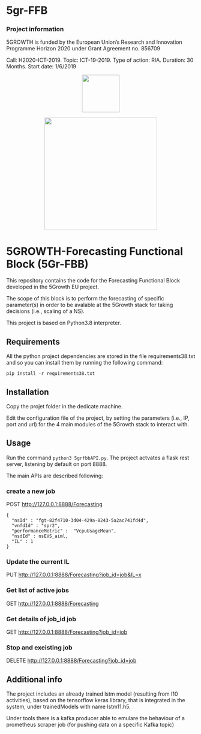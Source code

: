 # 5gr-FFB

### Project information
5GROWTH is funded by the European Union’s Research and Innovation Programme Horizon 2020 under Grant Agreement no. 856709


Call: H2020-ICT-2019. Topic: ICT-19-2019. Type of action: RIA. Duration: 30 Months. Start date: 1/6/2019


<p align="center">
<img src="https://upload.wikimedia.org/wikipedia/commons/b/b7/Flag_of_Europe.svg" width="100px" />
</p>

<p align="center">
<img src="https://5g-ppp.eu/wp-content/uploads/2019/06/5Growth_rgb_horizontal.png" width="300px" />
</p>
 
# 5GROWTH-Forecasting Functional Block (5Gr-FBB)
This repository contains the code for the Forecasting Functional Block developed in the 5Growth EU project.

The scope of this block is to perform the forecasting of specific parameter(s) in order to be avalable at the 5Growth stack for taking decisions (i.e., scaling of a NS).

This project is based on Python3.8 interpreter.

## Requirements
All the python project dependencies are stored in the file requirements38.txt and so you can install them by running the following command:

    pip install -r requirements38.txt
    
## Installation
Copy the projet folder in the dedicate machine.

Edit the configuration file of the project, by setting the parameters (i.e., IP, port and url) for the 4 main modules of the 5Growth stack to interact with.


## Usage
 
Run the command `python3 5grfbbAPI.py`.
The project actvates a flask rest server, listening by default on port 8888.

The main APIs are described following:
### create a new job
POST http://127.0.0.1:8888/Forecasting

   
    { 
      "nsId" : "fgt-82f4710-3d04-429a-8243-5a2ac741fd4d",
      "vnfdId" : "spr2",
      "performanceMetric" :  "VcpuUsageMean",
      "nsdId" : nsEVS_aiml,
      "IL" : 1
    }

### Update the current IL
PUT http://127.0.0.1:8888/Forecasting?job_id=job&IL=x

### Get list of active jobs
GET http://127.0.0.1:8888/Forecasting
### Get details of job_id job
GET http://127.0.0.1:8888/Forecasting?job_id=job

### Stop and exeisting job
DELETE http://127.0.0.1:8888/Forecasting?job_id=job

## Additional info
The project includes an already trained lstm model (resulting from I10 activities), based on the tensorflow keras library, that is integrated in the system, under trainedModels with name lstm11.h5.

Under tools there is a kafka producer able to emulare the behaviour of a prometheus scraper job (for pushing data on a specific Kafka topic)

 
